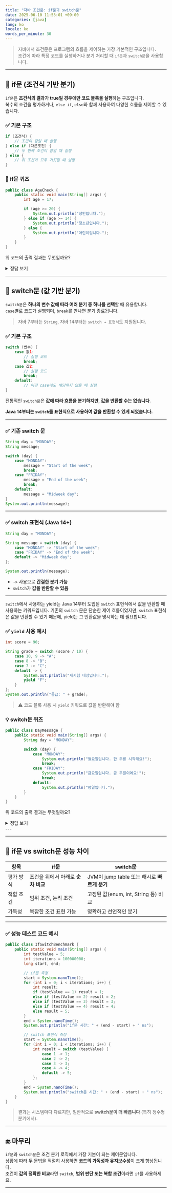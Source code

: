 ```yaml
---
title: "자바 조건문: if문과 switch문"
date: 2025-06-10 11:53:01 +09:00
categories: [java]
lang: ko
locale: ko
words_per_minute: 30
---
```


> 자바에서 조건문은 프로그램의 흐름을 제어하는 가장 기본적인 구조입니다.  
> 조건에 따라 특정 코드를 실행하거나 분기 처리할 때 `if문`과 `switch문`을 사용합니다.

---

## 🔹 if문 (조건식 기반 분기)

`if문`은 **조건식의 결과가 true일 경우에만 코드 블록을 실행**하는 구조입니다.  
복수의 조건을 평가하거나, `else if`, `else`와 함께 사용하여 다양한 흐름을 제어할 수 있습니다.

### ✅ 기본 구조

```java
if (조건식) {
    // 조건이 참일 때 실행
} else if (다른조건) {
    // 두 번째 조건이 참일 때 실행
} else {
    // 위 조건이 모두 거짓일 때 실행
}
```

### 📌 if문 퀴즈

```java
public class AgeCheck {
    public static void main(String[] args) {
        int age = 17;

        if (age >= 20) {
            System.out.println("성인입니다.");
        } else if (age >= 14) {
            System.out.println("청소년입니다.");
        } else {
            System.out.println("어린이입니다.");
        }
    }
}
```

위 코드의 출력 결과는 무엇일까요?
<details>
<summary>정답 보기</summary>

age는 17이므로 두번째 분기점에 해당하게 됩니다.
따라서 출력 결과: 청소년입니다.

</details>

---

## 🔹 switch문 (값 기반 분기)

`switch문`은 **하나의 변수 값에 따라 여러 분기 중 하나를 선택**할 때 유용합니다.  
`case`별로 코드가 실행되며, `break`를 만나면 분기 종료됩니다.

> 자바 7부터는 `String`, 자바 14부터는 `switch → 표현식`도 지원됩니다.

### ✅ 기본 구조

```java
switch (변수) {
    case 값1:
        // 실행 코드
        break;
    case 값2:
        // 실행 코드
        break;
    default:
        // 어떤 case에도 해당하지 않을 때 실행
}
```
전통적인 `switch문`은 **값에 따라 흐름을 분기하지만**, **값을 반환할 수는 없습니다**. 

**Java 14부터는 `switch`를 표현식으로 사용하여 값을 반환할 수 있게 되었습니다.**

---

### ✅ 기존 switch 문

```java
String day = "MONDAY";
String message;

switch (day) {
    case "MONDAY":
        message = "Start of the week";
        break;
    case "FRIDAY":
        message = "End of the week";
        break;
    default:
        message = "Midweek day";
}
System.out.println(message);
```

---

### ✅ switch 표현식 (Java 14+)

```java
String day = "MONDAY";

String message = switch (day) {
    case "MONDAY" -> "Start of the week";
    case "FRIDAY" -> "End of the week";
    default -> "Midweek day";
};

System.out.println(message);
```

- `->` 사용으로 **간결한 분기 가능**
- `switch`가 **값을 반환할 수 있음**

---

`switch`에서 사용하는 yield는 Java 14부터 도입된 `switch` 표현식에서 값을 반환할 때 사용하는 키워드입니다. 기존의 `switch` 문은 단순한 제어 흐름이었지만, `switch` 표현식은 값을 반환할 수 있기 때문에, yield는 그 반환값을 명시하는 데 필요합니다.

### ✅ `yield` 사용 예시

```java
int score = 90;

String grade = switch (score / 10) {
    case 10, 9 -> "A";
    case 8 -> "B";
    case 7 -> "C";
    default -> {
        System.out.println("재시험 대상입니다.");
        yield "F";
    }
};
System.out.println("등급: " + grade);
```

> ⚠️ 코드 블록 사용 시 `yield` 키워드로 값을 반환해야 함

### 💡 switch문 퀴즈

```java
public class DayMessage {
    public static void main(String[] args) {
        String day = "MONDAY";

        switch (day) {
            case "MONDAY":
                System.out.println("월요일입니다. 한 주를 시작해요!");
                break;
            case "FRIDAY":
                System.out.println("금요일입니다. 곧 주말이에요!");
                break;
            default:
                System.out.println("평일입니다.");
        }
    }
}
```
위 코드의 출력 결과는 무엇일까요?
<details>
<summary>정답 보기</summary>

day는 "MONDAY"이므로 첫번째 분기점에 해당하게 됩니다.
따라서 출력 결과: 월요일입니다. 한 주를 시작해요!

</details>
---

---

## 📌 if문 vs switch문 성능 차이

| 항목         | if문                                | switch문                                  |
|--------------|-------------------------------------|--------------------------------------------|
| 평가 방식    | 조건을 위에서 아래로 **순차 비교** | JVM이 jump table 또는 해시로 **빠르게 분기** |
| 적합 조건    | 범위 조건, 논리 조건                | 고정된 값(enum, int, String 등) 비교       |
| 가독성       | 복잡한 조건 표현 가능               | 명확하고 선언적인 분기                     |

---

### ✅ 성능 테스트 코드 예시

```java
public class IfSwitchBenchmark {
    public static void main(String[] args) {
        int testValue = 5;
        int iterations = 100000000;
        long start, end;

        // if문 측정
        start = System.nanoTime();
        for (int i = 0; i < iterations; i++) {
            int result;
            if (testValue == 1) result = 1;
            else if (testValue == 2) result = 2;
            else if (testValue == 3) result = 3;
            else if (testValue == 4) result = 4;
            else result = 5;
        }
        end = System.nanoTime();
        System.out.println("if문 시간: " + (end - start) + " ns");

        // switch 표현식 측정
        start = System.nanoTime();
        for (int i = 0; i < iterations; i++) {
            int result = switch (testValue) {
                case 1 -> 1;
                case 2 -> 2;
                case 3 -> 3;
                case 4 -> 4;
                default -> 5;
            };
        }
        end = System.nanoTime();
        System.out.println("switch문 시간: " + (end - start) + " ns");
    }
}
```

> 결과는 시스템마다 다르지만, 일반적으로 **switch문이 더 빠릅니다** (특히 정수형 분기에서).

---

## 🔚 마무리

`if문`과 `switch문`은 조건 분기 로직에서 가장 기본이 되는 제어문입니다.  
상황에 따라 두 문법을 적절히 사용하면 **코드의 가독성과 유지보수성**이 크게 향상됩니다.  
조건이 **값의 정확한 비교**라면 `switch`, **범위 판단 또는 복합 조건**이라면 `if`를 사용하세요.

---
